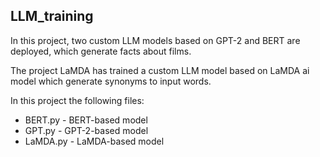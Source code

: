<h2>
  LLM_training
</h2>
  <p>In this project, two custom LLM models based on GPT-2 and BERT are deployed, which generate facts about films.<p>
  <p>The project LaMDA has trained a custom LLM model based on LaMDA ai model which generate synonyms to input words.<p>


In this project the following files:
<ul>
 <li>BERT.py - BERT-based model</li>
 <li>GPT.py - GPT-2-based model</li>
  <li>LaMDA.py - LaMDA-based model</li>
</ul>

